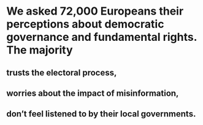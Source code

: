 # We asked 72,000 Europeans their perceptions about democratic governance and fundamental rights. The majority

## trusts the electoral process, 

## worries about the impact of misinformation, 

## don’t feel listened to by their local governments.
